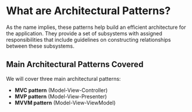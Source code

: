 # What are Architectural Patterns?

As the name implies, these patterns help build an efficient architecture for the application. They provide a set of subsystems with assigned responsibilities that include guidelines on constructing relationships between these subsystems.

## Main Architectural Patterns Covered

We will cover three main architectural patterns:

- **MVC pattern** (Model-View-Controller)
- **MVP pattern** (Model-View-Presenter)
- **MVVM pattern** (Model-View-ViewModel)
